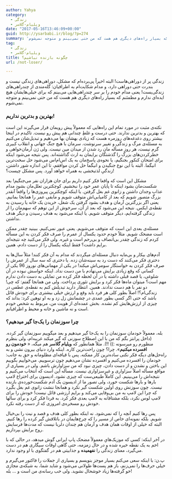 ```yaml
---
author: Yahya
category:
  - زندگی
  - ویلیام-گلاسر
date: "2017-05-16T13:46:09+00:00"
guid: http://ysarbabi.ir/blog/?p=274
summary: 'زندگی پر از دوراهی‌هاست!‌ البته اخیراً پی‌برده‌ام که مشکل، دوراهی‌های زندگی نیست و بندرت حتی دوراهی دارد، و مدام شکایت‌ام به اطرافیان: گله‌مندی از چندراهی‌های زندگی‌یست! یعنی مدام خودم را بر سر چندراهی‌هایی می‌بینم که برای خیلی‌هایشان هیچ ایده‌ای ندارم و مطمئنم که بسیار راه‌های دیگری هم هست که من حتی نمی‌بینم و متوجه نمی‌شوم.'
tag:
  - زندگی
  - ویلیام-گلاسر
title: چگونه بازنده نباشیم؟
url: /not-loser/

---
```

زندگی پر از دوراهی‌هاست!‌ البته اخیراً پی‌برده‌ام که مشکل، دوراهی‌های زندگی نیست و بندرت حتی دوراهی دارد، و مدام شکایت‌ام به اطرافیان: گله‌مندی از چندراهی‌های زندگی‌یست! یعنی مدام خودم را بر سر چندراهی‌هایی می‌بینم که برای خیلی‌هایشان هیچ ایده‌ای ندارم و مطمئنم که بسیار راه‌های دیگری هم هست که من حتی نمی‌بینم و متوجه نمی‌شوم.

### بهترین و بدترین نداریم!

نکته‌ی مثبت در مورد تمام این راه‌هایی که معمولاً پیش رویمان قرار می‌گیرند این است که بهترین و بدترین ندارند. حتی درست و غلطِ چندانی هم پیش رو نیست. تاکیدم در اینجا بیشتر روی دغدغه‌های روزمره هست که زیادی بهشان بها می‌دهیم و تبدیل‌شان می‌کنیم به مسئله‌ی مرگ و زندگی و تغییر سرنوشت. سرمان با هیچ جنگ جهانی و انقلاب کبیری گرم نیست، هر روز مسأله مان رد شدن از میدان مین نیست. ولی ژن آرمان‌خواهی و خطرکردن‌های بزرگ را گذشتگان برایمان به ارث گذاشته‌اند. پس نتیجه می‌شود اینکه برای امتحان کنکور بجنگیم، یا نحوه‌ی پاسخ‌مان به یک اس‌ام‌اس می‌شود حل سخت‌ترین انیگما. البته با این نوع جنگیدن و انیگما حل کردن موافقم، تا این اندازه شور داشتن، زندگیِ لذتبخشی به همراه خواهد آورد. پس مشکل چیست؟!

مشکل این است که واقعا فکر کنیم داریم برای جان هزاران نفر می‌جنگیم! بعد شکست‌مان بشود اینکه تا پایان عمر خود را نبخشیم. کوچکترین تعلل‌مان بشود مدام عذاب وجدان داشتن و زانوی غم بغل گرفتن. یا اینکه کوچکترین پیروزی‌ها را واقعاً آنقدر بزرگ متصور شویم که بعد از کامیابی‌اش متوقف شویم و مابقی عمر را همانجا بمانیم. یعنی اگر بزرگترین آرمان و هدف بشود گرفتن یک شغل، خریدن یک خانه یا رسیدن به نقطه‌ی ایکس. نتیجه این می‌شود که بعد از آن، سرخوش از این توهم که سهم‌مان را از زندگی گرفته‌ایم، دیگر متوقف شویم. یا اینکه می‌شود به هدف رسیدن و دیگر هدف نداشتن.

مسئله‌ی بعدی این است که متوقف می‌شویم. یعنی عبور نمی‌کنیم. ببینید چقدر ممکن است مضحک شویم. مثلاً خودم حدود یکسال از عمرم را صرف فکر کردن به این مسأله کردم که زندگی چقدر بی‌انصاف و بی‌رحم است و غیره. ولی فکر می‌کنید چه نتیجه‌ای برایم داشت؟ فقط اینکه یکسال را از دست دادم، همین.

آدم‌های بیکار و بی‌مایه دنبال مسئله‌ای میگردند که مدام به آن فکر کنند! مثلاً سال‌ها به دختری فکر می‌کنند که دست رد به سینه‌شان زده. یا دختری که سه سال از عمرش را صرف فکر کردن به خواستگار سومی‌اش میکند! در یکی از مهمانی‌های نوروز 96 یکی از کسانی که وقع زیادی برایش می‌نهادم با من دست نداد. اینکه حواسش نبوده در آن شلوغی، یا قصد قبلی داشته یا در آن لحظه فکر کرده من تمایلی به دست دادن ندارم مهم است؟ میتوان ماه‌ها فکر کرد و برایش تئوری پرداخت. ولی من همانجا گفتم: که چی! دو نفر با هم دست ندادند. همین. انتظار دارید تبدیلش کنم به نقطه‌ی عطفی در زندگی‌ام؟! اصلاً بطور کلی هر فرد باید وقع و ارزش خیلی بیشتری برای خودش قائل باشد که حتی اگر کسی بطور عمدی در چشمانش زل زد و به او توهین کرد: بداند که چیزی از ارزش‌هایش کم نشده. بخش عمده‌ای از هویت من، مربوط به شخص خودم است و نه ماشین و خانه و محیط و اطرافیانم.

### چرا سوزنمان را یک‌جا گیر میدهیم؟

بله، معمولاً خودمان سوزنمان را به یک‌جا گیر میدهیم و بعد میگوییم سوزنمان گیر کرده. (داخل پرانتز بگم که من با این اصطلاح سوزنی که گیر میکند غریبه‌ام، ولی بنظرم منظورم رو میرسونه :)) !!). مثلاً همانطور که **ویلیام گلاسر** هم میگه، « **خودمون رو افسرده میکنیم**». چرا؟ چون راحت‌ترین کاره. اینکه وارد دنیای بیرون نشی و به راه‌حل‌های دیگه فکر نکنی ساده‌ترین کار ممکنه. پس با قیافه‌ای مظلومانه و حق به جانب: خودمان را افسرده می‌کنیم و افسرده نشان می‌دهیم چون ترسوییم. می‌خواییم بگوییم این باختن و نشدن و از دست دادن، چیزی نبود که من سزاوارش باشم. ولی در بسیاری از مواقع مسأله اصلاً سزاواری و غیرسزاواری نیست. مسأله این است که انتخاب می‌کنیم و نتیجه‌اش را می‌بینیم. این کاملاً طبیعی‌ست که چیزی نشود. ادیسون برای اختراع لامپ بارها و بارها شکست خورد، ولی تصور ما از ادیسون یک آدم شکست‌خورده‌یِ بازنده نیست. چون سوزنش روی اولین شکست گیر نکرد و همانجا ننشت زانوی غم بغل بگیرد که چرا این لامپ به من بی‌وفایی می‌کند و برایم ارزشی قائل نیست! خودش را برای لامپ لوس نکرد، بلکه مشتاقانه به لامپ بعدی فکر کرد. به فردا فکر کرد و برای سالها خودش رو مسخره‌ی امروزی که از دست رفته نکرد.

پس رها کنیم آنچه را که نمی‌شود. نه اینکه بطور کلی هدف و قصد و نیت را بی‌خیال شویم. بلکه نمونه‌ای خاص از مسیر را که چرخ‌هایمان در باتلاقش گیر کرده را رها کنیم. البته که خیلی از اوقات همان هدف و آرمان هم چندان دلربا نیست که مدت‌ها فرسایش روح برایش بپردازیم.

در آخر اینکه: کسی که موزیک‌هایِ معمولاً مضحک پاپ ایرانی گوش میدهد، در حالی که با اخم به یک نقطه خیره شده و در حال زمزمه، حتی گاهی اوقات سیگاری هم در دست می‌گیرد، معنای زندگی را **نفهمیده** و جذابیتی هم در گفتگوی با او وجود ندارد.

پ.ن: با اینکه سعی می‌کنم بسیار موجز بنویسم و بسیاری از جملات را فاکتور می‌گیرم و خیلی حرف‌ها را نمی‌زنم، باز هم پست‌ها طولانی می‌شود و شاید شما، به شبکه‌ی مجازی خو گرفته‌ها زیاد خوشحال نشوید. ولی خب رسانه‌ی من است و ... بله!
